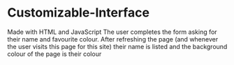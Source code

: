 # Customizable-Interface
Made with HTML and JavaScript
The user completes the form asking for their name and favourite colour. After refreshing the page (and whenever the user visits this page for this site)
their name is listed and the background colour of the page is their colour
